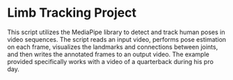 # Limb Tracking Project

This script utilizes the MediaPipe library to detect and track human poses in video sequences. The script reads an input video, performs pose estimation on each frame, visualizes the landmarks and connections between joints, and then writes the annotated frames to an output video. The example provided specifically works with a video of a quarterback during his pro day.
